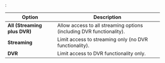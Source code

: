 :

Option                         | Description
-------------------------------|------------
**All (Streaming plus DVR)**   | Allow access to all streaming options (including DVR functionality).
**Streaming**                  | Limit access to streaming only (no DVR functionality).
**DVR**                        | Limit access to DVR functionality only.
